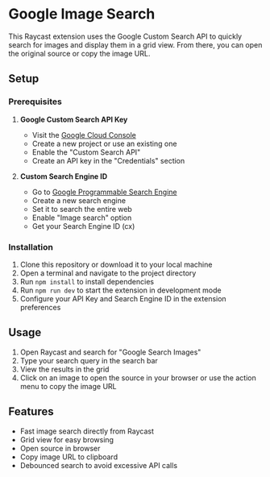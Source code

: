 # Google Image Search

This Raycast extension uses the Google Custom Search API to quickly search for images and display them in a grid view. From there, you can open the original source or copy the image URL.

## Setup

### Prerequisites

1. **Google Custom Search API Key**
   - Visit the [Google Cloud Console](https://console.cloud.google.com/)
   - Create a new project or use an existing one
   - Enable the "Custom Search API"
   - Create an API key in the "Credentials" section

2. **Custom Search Engine ID**
   - Go to [Google Programmable Search Engine](https://programmablesearch.google.com/)
   - Create a new search engine
   - Set it to search the entire web
   - Enable "Image search" option
   - Get your Search Engine ID (cx)

### Installation

1. Clone this repository or download it to your local machine
2. Open a terminal and navigate to the project directory
3. Run `npm install` to install dependencies
4. Run `npm run dev` to start the extension in development mode
5. Configure your API Key and Search Engine ID in the extension preferences

## Usage

1. Open Raycast and search for "Google Search Images"
2. Type your search query in the search bar
3. View the results in the grid
4. Click on an image to open the source in your browser or use the action menu to copy the image URL

## Features

- Fast image search directly from Raycast
- Grid view for easy browsing
- Open source in browser
- Copy image URL to clipboard
- Debounced search to avoid excessive API calls